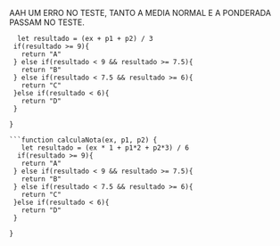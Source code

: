 AAH UM ERRO NO TESTE, TANTO A MEDIA NORMAL E A PONDERADA PASSAM NO TESTE.

```function calculaNota(ex, p1, p2) {
  let resultado = (ex + p1 + p2) / 3
 if(resultado >= 9){
   return "A"
 } else if(resultado < 9 && resultado >= 7.5){
   return "B"
 } else if(resultado < 7.5 && resultado >= 6){
   return "C"
 }else if(resultado < 6){
   return "D"
 }
    
}

```function calculaNota(ex, p1, p2) {
   let resultado = (ex * 1 + p1*2 + p2*3) / 6
  if(resultado >= 9){
   return "A"
 } else if(resultado < 9 && resultado >= 7.5){
   return "B"
 } else if(resultado < 7.5 && resultado >= 6){
   return "C"
 }else if(resultado < 6){
   return "D"
 }
    
}